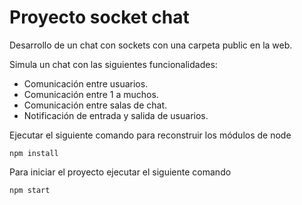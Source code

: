 # Proyecto socket chat

Desarrollo de un chat con sockets con una carpeta public en la web.

Simula un chat con las siguientes funcionalidades:
* Comunicación entre usuarios.
* Comunicación entre 1 a muchos.
* Comunicación entre salas de chat.
* Notificación de entrada y salida de usuarios.

Ejecutar el siguiente comando para reconstruir los módulos de node

```
npm install
```

Para iniciar el proyecto ejecutar el siguiente comando
```
npm start
```